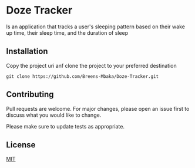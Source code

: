 # Doze Tracker

Is an application that tracks a user's sleeping pattern based on their wake up time, their sleep time, and the duration of sleep

## Installation

Copy the project uri anf clone the project to your preferred destination

```
git clone https://github.com/Breens-Mbaka/Doze-Tracker.git
```

## Contributing
Pull requests are welcome. For major changes, please open an issue first to discuss what you would like to change.

Please make sure to update tests as appropriate.

## License
[MIT](https://choosealicense.com/licenses/mit/)
